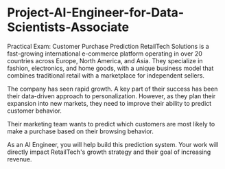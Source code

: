 # Project-AI-Engineer-for-Data-Scientists-Associate
Practical Exam: Customer Purchase Prediction
RetailTech Solutions is a fast-growing international e-commerce platform operating in over 20 countries across Europe, North America, and Asia. They specialize in fashion, electronics, and home goods, with a unique business model that combines traditional retail with a marketplace for independent sellers.

The company has seen rapid growth. A key part of their success has been their data-driven approach to personalization. However, as they plan their expansion into new markets, they need to improve their ability to predict customer behavior.

Their marketing team wants to predict which customers are most likely to make a purchase based on their browsing behavior.

As an AI Engineer, you will help build this prediction system. Your work will directly impact RetailTech's growth strategy and their goal of increasing revenue.
